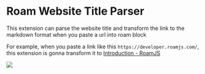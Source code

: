 # Roam Website Title Parser

This extension can parse the website title and transform the link to the markdown format when you paste a url into roam block

For example, when you paste a link like this `https://developer.roamjs.com/`, this extension is gonna transform it to [Introduction - RoamJS](https://developer.roamjs.com/)

![](https://firebasestorage.googleapis.com/v0/b/firescript-577a2.appspot.com/o/imgs%2Fapp%2FMichaelSpace%2FruNVIgy83L.gif?alt=media&token=13eaa21f-55d4-41e1-9f39-6645b75b7976)
